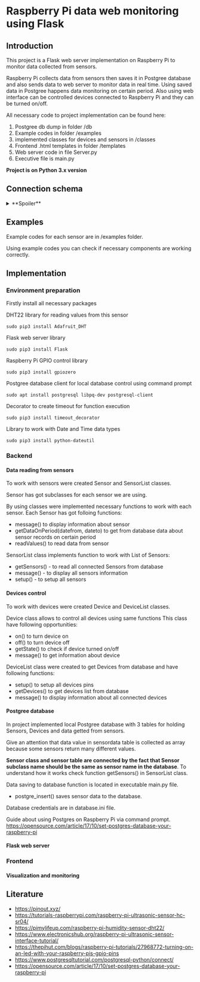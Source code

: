 # Raspberry Pi data web monitoring using Flask

## Introduction

This project is a Flask web server implementation on Raspberry Pi to monitor data collected from sensors. 

Raspberry Pi collects data from sensors then saves it in Postgree database and also sends data to web server to monitor data in real time. Using saved data in Postgree happens data monitoring on certain period. Also using web interface can be controlled devices connected to Raspberry Pi and they can be turned on/off.

All necessary code to project implementation can be found here:
1. Postgree db dump in folder /db
2. Example codes in folder /examples
3. implemented classes for devices and sensors in /classes
4. Frontend .html templates in folder /templates
5. Web server code in file Server.py
6. Executive file is main.py

**Project is on Python 3.x version**

## Connection schema

<details><summary>**Spoiler**</summary>

![Screenshot](https://github.com/alshap/RPi_flask_monitoring/blob/master/images/schema.png)

</details>

## Examples

Example codes for each sensor are in /examples folder.

Using example codes you can check if necessary components are working correctly.

## Implementation

### Environment preparation

Firstly install all necessary packages

DHT22 library for reading values from this sensor
```
sudo pip3 install Adafruit_DHT
```

Flask web server library
```
sudo pip3 install Flask
```

Raspberry Pi GPIO control library
```
sudo pip3 install gpiozero
```

Postgree database client for local database control using command prompt
```
sudo apt install postgresql libpq-dev postgresql-client
```

Decorator to create timeout for function execution
```
sudo pip3 install timeout_decorator
```

Library to work with Date and Time data types
```
sudo pip3 install python-dateutil
```

### Backend

#### Data reading from sensors

To work with sensors were created Sensor and SensorList classes. 

Sensor has got subclasses for each sensor we are using.

By using classes were implemented necessary functions to work with each sensor. Each Sensor has got folloing functions:

* message() to display information about sensor
* getDataOnPeriod(datefrom, dateto) to get from database data about sensor records on certain period
* readValues() to read data from sensor

SensorList class implements function to work with List of Sensors:

* getSensors() - to read all connected Sensors from database
* message() - to display all sensors information
* setup() - to setup all sensors

#### Devices control

To work with devices were created Device and DeviceList classes.

Device class allows to control all devices using same functions
This class have following opportunities:

* on() to turn device on
* off() to turn device off
* getState() to check if device turned on/off
* message() to get information about device

DeviceList class were created to get Devices from database and have following functions:

* setup() to setup all devices pins
* getDevices() to get devices list from database
* message() to display information about all connected devices

#### Postgree database

In project implemented local Postgree database with 3 tables for holding Sensors, Devices and data getted from sensors. 

Give an attention that data value in sensordata table is collected as array because some sensors return many different values.

**Sensor class and sensor table are connected by the fact that Sensor subclass name should be the same as sensor name in the database**. To understand how it works check function getSensors() in SensorList class.

Data saving to database function is located in executable main.py file.
* postgre_insert() saves sensor data to the database.

Database credentials are in database.ini file.

Guide about using Postgres on Raspberry Pi via command prompt.
https://opensource.com/article/17/10/set-postgres-database-your-raspberry-pi

#### Flask web server

### Frontend

#### Visualization and monitoring



## Literature

* https://pinout.xyz/
* https://tutorials-raspberrypi.com/raspberry-pi-ultrasonic-sensor-hc-sr04/
* https://pimylifeup.com/raspberry-pi-humidity-sensor-dht22/
* https://www.electronicshub.org/raspberry-pi-ultrasonic-sensor-interface-tutorial/
* https://thepihut.com/blogs/raspberry-pi-tutorials/27968772-turning-on-an-led-with-your-raspberry-pis-gpio-pins
* https://www.postgresqltutorial.com/postgresql-python/connect/
* https://opensource.com/article/17/10/set-postgres-database-your-raspberry-pi



